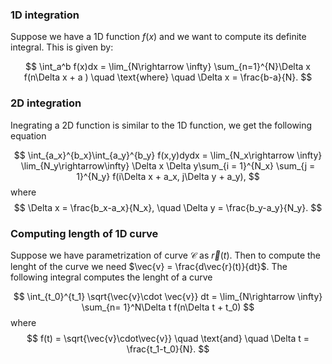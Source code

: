 ### 1D integration
Suppose we have a 1D function $f(x)$ and we want to compute its definite integral. This is given by:

$$
\int_a^b f(x)dx = \lim_{N\rightarrow \infty} \sum_{n=1}^{N}\Delta x f(n\Delta x + a ) \quad \text{where} \quad \Delta x = \frac{b-a}{N}.
$$

### 2D integration

Inegrating a 2D function is similar to the 1D function, we get the following equation

$$
\int_{a_x}^{b_x}\int_{a_y}^{b_y} f(x,y)dydx = \lim_{N_x\rightarrow \infty} \lim_{N_y\rightarrow\infty} \Delta x \Delta y\sum_{i = 1}^{N_x} \sum_{j = 1}^{N_y} f(i\Delta x + a_x, j\Delta y + a_y),
$$
where 
$$
\Delta x = \frac{b_x-a_x}{N_x}, \quad \Delta y = \frac{b_y-a_y}{N_y}.
$$

### Computing length of 1D curve 
Suppose we have parametrization of curve $\mathcal{C}$ as $\vec{r}(t)$. Then to compute the lenght of the curve we need $\vec{v} = \frac{d\vec{r}(t)}{dt}$. The following integral computes the lenght of a curve

$$
\int_{t_0}^{t_1} \sqrt{\vec{v}\cdot \vec{v}} dt = \lim_{N\rightarrow \infty} \sum_{n= 1}^N\Delta t f(n\Delta t + t_0) 
$$
where
$$
f(t) = \sqrt{\vec{v}\cdot\vec{v}} \quad \text{and} \quad \Delta t = \frac{t_1-t_0}{N}.
$$